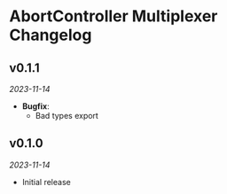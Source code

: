 # AbortController Multiplexer Changelog

## v0.1.1
_2023-11-14_

 * **Bugfix**:
   * Bad types export

## v0.1.0
_2023-11-14_

 * Initial release
